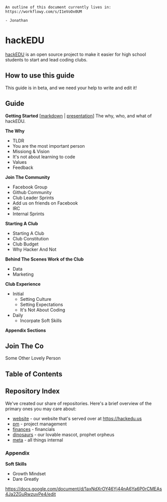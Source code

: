 <!--
Generate Club Organizers List:
http://repl.it/ljA/3

-->

```
An outline of this document currently lives in:
https://workflowy.com/s/I1eVoOx0UM

- Jonathan
```

# hackEDU

[hackEDU](http://hackedu.us) is an open source project to make it easier for high school students to start and lead coding clubs.

## How to use this guide

This guide is in beta, and we need your help to write and edit it!

## Guide

**Getting Started** [[markdown](getting_started.md) | [presentation](http://jonl.org/reveal.js/?md=https://rawgit.com/hackedu/hackedu/master/getting_started.md)]
The why, who, and what of hackEDU.

**The Why**

- TLDR
- You are the most important person
- Missiong & Vision
- It's not about learning to code
- Values
- Feedback

**Join The Community**

- Facebook Group
- Github Community
- Club Leader Sprints
- Add us on friends on Facebook
- IRC
- Internal Sprints

**Starting A Club**

- Starting A Club
- Club Constitution
- Club Budget
- Why Hacker And Not

**Behind The Scenes Work of the Club**

- Data
- Marketing

**Club Experience**

- Initial
	- Setting Culture
	- Setting Expectations
	- It's Not About Coding
- Daily
	- Incorpate Soft Skills

**Appendix Sections**

## Join The Co


Some Other Lovely Person

## Table of Contents



## Repository Index

We've created our share of repositories. Here's a brief overview of the primary
ones you may care about:

* [website](https://github.com/hackedu/website) - our website that's served over
  at https://hackedu.us
* [pm](https://github.com/hackedu/pm) - project management
* [finances](https://github.com/hackedu/finances) - financials
* [dinosaurs](https://github.com/hackedu/dinosaurs) - our lovable mascot,
  prophet orpheus
* [meta](https://github.com/hackedu/meta) - all things internal


### Appendix

**Soft Skills**

- Growth Mindset
- Dare Greatly


https://docs.google.com/document/d/1axNdXrOY46Yj44nA6Ya6P0rCMEAs4Ja2ZGuRwzuvPe4/edit
